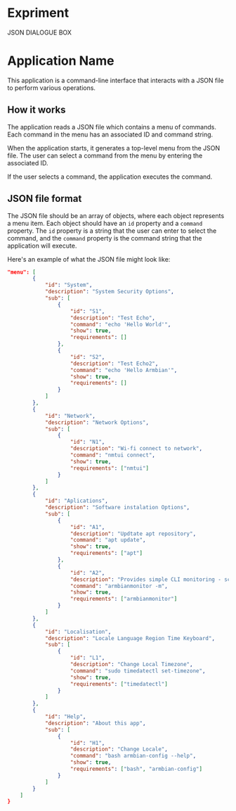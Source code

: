 # Expriment
JSON DIALOGUE BOX

# Application Name

This application is a command-line interface that interacts with a JSON file to perform various operations.

## How it works

The application reads a JSON file which contains a menu of commands. Each command in the menu has an associated ID and command string.

When the application starts, it generates a top-level menu from the JSON file. The user can select a command from the menu by entering the associated ID.

If the user selects a command, the application executes the command. 

## JSON file format

The JSON file should be an array of objects, where each object represents a menu item. Each object should have an `id` property and a `command` property. The `id` property is a string that the user can enter to select the command, and the `command` property is the command string that the application will execute.

Here's an example of what the JSON file might look like:

```json
"menu": [
        {
            "id": "System",
            "description": "System Security Options",
            "sub": [
                {
                    "id": "S1",
                    "description": "Test Echo",
                    "command": "echo 'Hello World'",
                    "show": true,
                    "requirements": []
                },
                {
                    "id": "S2",
                    "description": "Test Echo2",
                    "command": "echo 'Hello Armbian'",
                    "show": true,
                    "requirements": []
                }
            ]
        },
        {
            "id": "Network",
            "description": "Network Options",
            "sub": [
                {
                    "id": "N1",
                    "description": "Wi-fi connect to network",
                    "command": "nmtui connect",
                    "show": true,
                    "requirements": ["nmtui"]
                }
            ]
        },
        {
            "id": "Aplications",
            "description": "Software instalation Options",
            "sub": [
                {
                    "id": "A1",
                    "description": "Updtate apt repository",
                    "command": "apt update",
                    "show": true,
                    "requirements": ["apt"]
                },
                {
                    "id": "A2",
                    "description": "Provides simple CLI monitoring - scrolling output",
                    "command": "armbianmonitor -m",
                    "show": true,
                    "requirements": ["armbianmonitor"]
                }
            ]
        },
        {
            "id": "Localisation",
            "description": "Locale Language Region Time Keyboard",
            "sub": [
                {
                    "id": "L1",
                    "description": "Change Local Timezone",
                    "command": "sudo timedatectl set-timezone",
                    "show": true,
                    "requirements": ["timedatectl"]
                }
            ]
        },
        {
            "id": "Help",
            "description": "About this app",
            "sub": [
                {
                    "id": "H1",
                    "description": "Change Locale",
                    "command": "bash armbian-config --help",
                    "show": true,
                    "requirements": ["bash", "armbian-config"]
                }
            ]
        }
    ]
}
```


